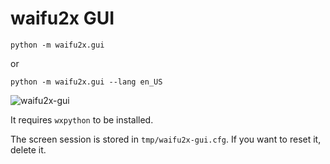 # waifu2x GUI

```
python -m waifu2x.gui
```
or
```
python -m waifu2x.gui --lang en_US
```

![waifu2x-gui](https://github.com/nagadomi/nunif/assets/287255/251342dc-24e7-4f54-9b77-1673f6b8f3b2)

It requires `wxpython` to be installed.

The screen session is stored in `tmp/waifu2x-gui.cfg`. If you want to reset it, delete it.
